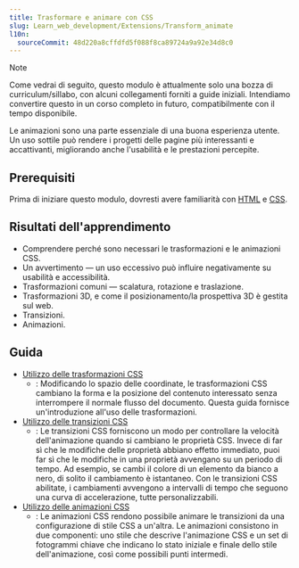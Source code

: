 ```yaml
---
title: Trasformare e animare con CSS
slug: Learn_web_development/Extensions/Transform_animate
l10n:
  sourceCommit: 48d220a8cffdfd5f088f8ca89724a9a92e34d8c0
---
```


> [!NOTE]
> Come vedrai di seguito, questo modulo è attualmente solo una bozza di curriculum/sillabo, con alcuni collegamenti forniti a guide iniziali. Intendiamo convertire questo in un corso completo in futuro, compatibilmente con il tempo disponibile.

Le animazioni sono una parte essenziale di una buona esperienza utente. Un uso sottile può rendere i progetti delle pagine più interessanti e accattivanti, migliorando anche l'usabilità e le prestazioni percepite.

## Prerequisiti

Prima di iniziare questo modulo, dovresti avere familiarità con [HTML](/it/docs/Learn_web_development/Core/Structuring_content) e [CSS](/it/docs/Learn_web_development/Core/Styling_basics).

## Risultati dell'apprendimento

- Comprendere perché sono necessari le trasformazioni e le animazioni CSS.
- Un avvertimento — un uso eccessivo può influire negativamente su usabilità e accessibilità.
- Trasformazioni comuni — scalatura, rotazione e traslazione.
- Trasformazioni 3D, e come il posizionamento/la prospettiva 3D è gestita sul web.
- Transizioni.
- Animazioni.

## Guida

- [Utilizzo delle trasformazioni CSS](/it/docs/Web/CSS/CSS_transforms/Using_CSS_transforms)
  - : Modificando lo spazio delle coordinate, le trasformazioni CSS cambiano la forma e la posizione del contenuto interessato senza interrompere il normale flusso del documento. Questa guida fornisce un'introduzione all'uso delle trasformazioni.
- [Utilizzo delle transizioni CSS](/it/docs/Web/CSS/CSS_transitions/Using_CSS_transitions)
  - : Le transizioni CSS forniscono un modo per controllare la velocità dell'animazione quando si cambiano le proprietà CSS. Invece di far sì che le modifiche delle proprietà abbiano effetto immediato, puoi far sì che le modifiche in una proprietà avvengano su un periodo di tempo. Ad esempio, se cambi il colore di un elemento da bianco a nero, di solito il cambiamento è istantaneo. Con le transizioni CSS abilitate, i cambiamenti avvengono a intervalli di tempo che seguono una curva di accelerazione, tutte personalizzabili.
- [Utilizzo delle animazioni CSS](/it/docs/Web/CSS/CSS_animations/Using_CSS_animations)
  - : Le animazioni CSS rendono possibile animare le transizioni da una configurazione di stile CSS a un'altra. Le animazioni consistono in due componenti: uno stile che descrive l'animazione CSS e un set di fotogrammi chiave che indicano lo stato iniziale e finale dello stile dell'animazione, così come possibili punti intermedi.
